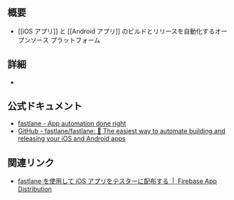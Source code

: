 ## 概要
- [[iOS アプリ]] と [[Android アプリ]] のビルドとリリースを自動化するオープンソース プラットフォーム

## 詳細
- 

## 公式ドキュメント
- [fastlane - App automation done right](https://fastlane.tools/)
- [GitHub - fastlane/fastlane: 🚀 The easiest way to automate building and releasing your iOS and Android apps](https://github.com/fastlane/fastlane)

## 関連リンク
- [fastlane を使用して iOS アプリをテスターに配布する  |  Firebase App Distribution](https://firebase.google.com/docs/app-distribution/ios/distribute-fastlane?hl=ja)
